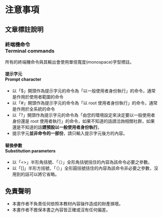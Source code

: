 # 注意事項
## 文章標註說明
### 終端機命令<br />Terminal commands
所有的終端機命令與其輸出會使用單倍寬度(monospace)字型標註。

#### 提示字元<br />Prompt character
* 以「$」開頭作為提示字元的命令為「以一般使用者身份執行」的命令，通常是作用於使用者範圍的命令
* 以「#」開頭作為提示字元的命令為「以 root 使用者身份執行」的命令，通常是作用於全系統的命令
* 以「?」開頭作為提示字元的命令為「由您的環境設定來決定要以一般使用者身份還是 root 使用者執行」的命令，如果不知道的話請洽詢相關社群，如果還是不知道的話**請預設以一般使用者身份執行**。
* 提示字元**並非命令的一部份**，請只輸入提示字元後方的內容。

#### 替換參數<br />Substitution parameters
* 以「&lt;&gt;」半形角括號、「〈〉」全形角括號括住的內容為該命令必要之參數。
* 以「[]」半形方括號、「（）」全形圓括號括住的內容為該命令非必要之參數，沒用到的話可以將它省略。

## 免責聲明
* 本書作者不負責任何依照本教材內容操作造成的財產損壞。
* 本書作者不擔保本書之內容皆正確或沒有任何偏差。
